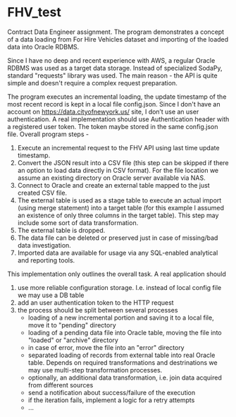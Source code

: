 # FHV_test
Contract Data Engineer assignment.
The program demonstrates a concept of a data loading from For Hire Vehicles dataset and importing of the loaded data into Oracle RDBMS.

Since I have no deep and recent experience with AWS, a regular Oracle RDBMS was used as a target data storage.
Instead of specialized SodaPy, standard "requests" library was used. The main reason - the API is quite simple and doesn't require a complex request preparation.

The program executes an incremental loading, the update timestamp of the most recent record is kept in a local file config.json.
Since I don't have an account on https://data.cityofnewyork.us/ site, I don’t use an user authentication. A real implementation should use Authentication header with a registered user token. The token maybe stored in the same config.json file.
Overall program steps -
1) Execute an incremental request to the FHV API using last time update timestamp.
2) Convert the JSON result into a CSV file (this step can be skipped if there an option to load data directly in CSV format). For the file location we assume an existing directory on Oracle server available via NAS.
3) Connect to Oracle and create an external table mapped to the just created CSV file.
4) The external table is used as a stage table to execute an actual import (using merge statement) into a target table (for this example I assumed an existence of only three columns in the target table). This step may include some sort of data transformation.
5) The external table is dropped.
6) The data file can be deleted or preserved just in case of missing/bad data investigation.
7) Imported data are available for usage via any SQL-enabled analytical and reporting tools.


This implementation only outlines the overall task. A real application should
1) use more reliable configuration storage. I.e. instead of local config file we may use a DB table
2) add an user authentication token to the HTTP request
2) the process should be split between several processes
	- loading of a new incremental portion and saving it to a local file, move it to "pending" directory
	- loading of a pending data file into Oracle table, moving the file into "loaded" or "archive" directory
	- in case of error, move the file into an "error" directory
    - separated loading of records from external table into real Oracle table. Depends on required transformations and destrinations we may use multi-step transformation processes.
	- optionally, an additional data transformation, i.e. join data acquired from different sources
	- send a notification about success/failure of the execution
	- if the iteration fails, implement a logic for a retry attempts
	- ...
